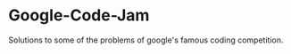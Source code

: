 # Google-Code-Jam <br>
<p>Solutions to some of the problems 
  of google's famous coding competition.<p>

